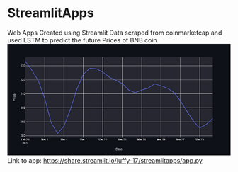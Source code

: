 # StreamlitApps
Web Apps Created using Streamlit
Data scraped from coinmarketcap and used LSTM to predict the future Prices of BNB coin.
![Charts](newplot.png)
Link to app: https://share.streamlit.io/luffy-17/streamlitapps/app.py

